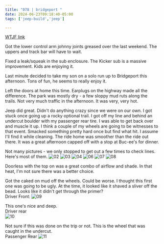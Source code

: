 ```yaml
---
title: "078 | bridgeport "
date: 2024-06-23T09:18:40-05:00
tags: ['jeep-build','jeep']

---
```

[WTJF link](https://wranglertjforum.com/threads/prndls-green-jeep.55717/post-1569798)

Got the lower control arm johnny joints greased over the last weekend. The uppers and track bar will have to wait.

Fixed a leak/squeak in the sub enclosure. The Kicker sub is a massive improvement. Kids are enjoying it.

Last minute decided to take my son on a solo run up to Bridgeport this afternoon. Tons of fun, he seems to really enjoy it.

Left the doors at home this time. Earplugs on the highway made all the difference. The park was mostly dry - a few sloppy mud ruts along the trails. Not very much traffic in the afternoon. It was very, very hot.

Jeep did great. Didn't do anything crazy since we were on our own. I got stuck once going up a rocky optional trail. I got off my line and behind an undercut boulder with my passenger rear tire. I was able to get back over and muscle it up. I think a couple of my wheels are going to be witnesses to that event. Smacked something pretty hard once but find what hit. I assume I'll find it while cleaning. The ride home was smoother than the ride out there. It was a great afternoon capped off with a stop at Buc-ee's for dinner.

Not many pictures - we only stopped to get out a few times to check lines. Here's most of them.
![02](../img/078_02.jpg)
![03](../img/078_03.jpg)
![04](../img/078_04.jpg)
![06](../img/078_06.jpg)
![07](../img/078_07.jpg)
![08](../img/078_08.jpg)

Doorless with the top on was a great combo of airflow and shade. In that heat, I'm not sure there was a better choice.

Got the caked on mud off the wheels. Could be worse. I thought this first one was going to be ugly. At the time, it looked like it shaved a sliver off the bead. Looks like it didn't get through the primer?  
Driver Front:
![09](../img/078_09.jpg)


This one's nice and deep.   
Driver rear  
![10](../img/078_10.jpg)

Not sure if this was done on the trip or not. This is the wheel that was caught in the undercut.  
Passenger Rear
![11](../img/078_11.jpg)
